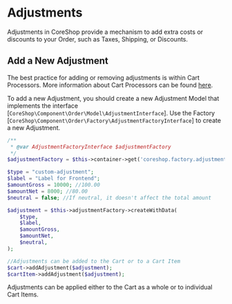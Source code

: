 # Adjustments

Adjustments in CoreShop provide a mechanism to add extra costs or discounts to your Order, such as Taxes, Shipping, or
Discounts.

## Add a New Adjustment

The best practice for adding or removing adjustments is within Cart Processors. More information about Cart Processors
can be found [here](./04_Cart_Processor.md).

To add a new Adjustment, you should create a new Adjustment Model that implements the
interface [`CoreShop\Component\Order\Model\AdjustmentInterface`]. Use the
Factory [`CoreShop\Component\Order\Factory\AdjustmentFactoryInterface`] to create a new Adjustment.

```php
/**
 * @var AdjustmentFactoryInterface $adjustmentFactory
 */
$adjustmentFactory = $this->container->get('coreshop.factory.adjustment');

$type = "custom-adjustment";
$label = "Label for Frontend";
$amountGross = 10000; //100.00
$amountNet = 8000; //80.00
$neutral = false; //If neutral, it doesn't affect the total amount

$adjustment = $this->adjustmentFactory->createWithData(
    $type,
    $label,
    $amountGross,
    $amountNet,
    $neutral,
);

//Adjustments can be added to the Cart or to a Cart Item
$cart->addAdjustment($adjustment);
$cartItem->addAdjustment($adjustment);
```

Adjustments can be applied either to the Cart as a whole or to individual Cart Items.
